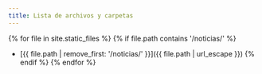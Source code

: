 ```yaml
---
title: Lista de archivos y carpetas
---
```


{% for file in site.static_files %}
{% if file.path contains '/noticias/' %}
* [{{ file.path | remove_first: '/noticias/' }}]({{ file.path | url_escape }})
{% endif %}
{% endfor %}
